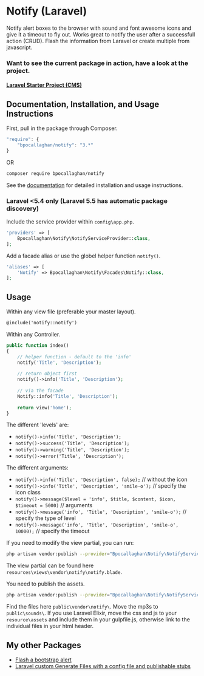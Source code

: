 # Notify (Laravel)

Notify alert boxes to the browser with sound and font awesome icons and give it a timeout to fly out.
Works great to notify the user after a successfull action (CRUD).
Flash the information from Laravel or create multiple from javascript.

### Want to see the current package in action, have a look at the project.
#### [Laravel Starter Project (CMS)](https://github.com/bpocallaghan/titan-starter-website)

## Documentation, Installation, and Usage Instructions

First, pull in the package through Composer.

```js
"require": {
    "bpocallaghan/notify": "3.*"
}
```
OR 
```bash
composer require bpocallaghan/notify
```
See the [documentation](DETAILED_INSTALLATION.md) for detailed installation and usage instructions.

### Laravel <5.4 only (Laravel 5.5 has automatic package discovery)
Include the service provider within `config\app.php`.

```php
'providers' => [
    Bpocallaghan\Notify\NotifyServiceProvider::class,
];
```

Add a facade alias or use the globel helper function `notify()`.

```php
'aliases' => [
    'Notify' => Bpocallaghan\Notify\Facades\Notify::class,
];
```

## Usage

Within any view file (preferable your master layout).

```html
@include('notify::notify')
```

Within any Controller.

```php
public function index()
{
    // helper function - default to the 'info'
    notify('Title', 'Description');
    
    // return object first
    notify()->info('Title', 'Description');
    
    // via the facade
    Notify::info('Title', 'Description');
    
    return view('home');
}
```

The different 'levels' are:
- `notify()->info('Title', 'Description');`
- `notify()->success('Title', 'Description');`
- `notify()->warning('Title', 'Description');`
- `notify()->error('Title', 'Description');`

The different arguments:
- `notify()->info('Title', 'Description', false);` // without the icon
- `notify()->info('Title', 'Description', 'smile-o');` // specify the icon class
- `notify()->message($level = 'info', $title, $content, $icon, $timeout = 5000)` // arguments
- `notify()->message('info', 'Title', 'Description', 'smile-o');` // specify the type of level
- `notify()->message('info', 'Title', 'Description', 'smile-o', 10000);` // specify the timeout

If you need to modify the view partial, you can run:

```bash
php artisan vendor:publish --provider="Bpocallaghan\Notify\NotifyServiceProvider" --tag=view
```

The view partial can be found here `resources\views\vendor\notify\notify.blade`.

You need to publish the assets.

```bash
php artisan vendor:publish --provider="Bpocallaghan\Notify\NotifyServiceProvider" --tag=public
```

Find the files here `public\vendor\notify\`.
Move the mp3s to `public\sounds\`.
If you use Laravel Elixir, move the css and js to your `resource\assets` and include them in your gulpfile.js, otherwise link to the individual files in your html header.

## My other Packages

- [Flash a bootstrap alert](https://github.com/bpocallaghan/alert)
- [Laravel custom Generate Files with a config file and publishable stubs](https://github.com/bpocallaghan/generators)
